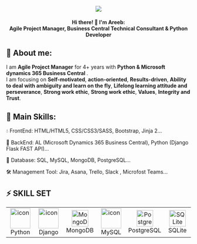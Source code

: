 <p align="center"><img src="https://readme-typing-svg.herokuapp.com/?lines=Business%20Central%20Technical%20Consultant%20;Correct%20Logic%20and%20high%20Creativety;High%20Coding%20level%20and%20Clean%20Code;Always%20learning%20&font=Lobster&center=true&width=650&height=120&color=0194DD&vCenter=true&size=36"></p>


<h4 align='center'>
Hi there! 👋 I'm Areeb: <br/>
  Agile Project Manager, Business Central Technical Consultant & Python Developer 
</h4>

## 👩  About me:
<p>
I am <b>Agile Project Manager</b> for 4+ years with <b>Python & Microsoft dynamics 365 Business Central </b>.<br>
I am focusing on <b>Self-motivated</b>, <b>action-oriented</b>, <b>Results-driven</b>, <b>Ability to deal with ambiguity and learn on the fly</b>, <b>Lifelong learning attitude and perseverance</b>, <b>Strong work ethic</b>, <b>Strong work ethic</b>, <b>Values</b>, <b>Integrity and Trust</b>.<br>

<h2>🥇 Main Skills:</h2>
💧 FrontEnd: HTML/HTML5, CSS/CSS3/SASS, Bootstrap, Jinja 2... <br/>

🔸 BackEnd: AL (Microsoft Dynamics 365 Business Central), Python (Django Flask FAST API)...<br/>

🚀 Database: SQL, MySQL, MongoDB, PostgreSQL...<br/>

🛠 Management Tool: Jira, Asana, Trello, Slack , Microfost Teams... <br/>


<h2>⚡ SKILL SET</h2>

<table align="center">
    
   

  <tr>
    <td align="center" width="90">
      <img src="https://techstack-generator.vercel.app/python-icon.svg" alt="icon" width="55" height="55" />
      <br>Python
    </td>
<td align="center" width="90">
      <img src="https://techstack-generator.vercel.app/django-icon.svg" alt="icon" width="55" height="55" />
      <br>Django
    </td>
    <td align="center" width="90">
      <img src="https://skillicons.dev/icons?i=mongodb" width="45" height="45" alt="MongoDB" />
      <br>MongoDB
    </td>
    <td align="center" width="90">
      <img src="https://techstack-generator.vercel.app/mysql-icon.svg" alt="icon" width="55" height="55" />
      <br>MySQL
    </td>
    <td align="center" width="90">
      <img src="https://skillicons.dev/icons?i=postgres" width="45" height="45" alt="PostgreSQL" />
      <br>PostgreSQL
    </td>
    <td align="center" width="90">
      <img src="https://skillicons.dev/icons?i=sqlite" width="45" height="45" alt="SQLite" />
      <br>SQLite
    </td>
   

    
    
  </tr>
</table>
</p>
